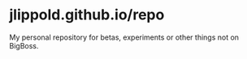 jlippold.github.io/repo
========================

My personal repository for betas, experiments or other things not on BigBoss.
